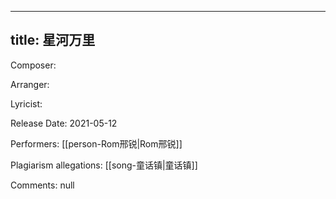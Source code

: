 
---
title: 星河万里
---
Composer: 

Arranger: 

Lyricist: 

Release Date: 2021-05-12

Performers: [[person-Rom邢锐|Rom邢锐]]

Plagiarism allegations:
[[song-童话镇|童话镇]]

Comments:
null
